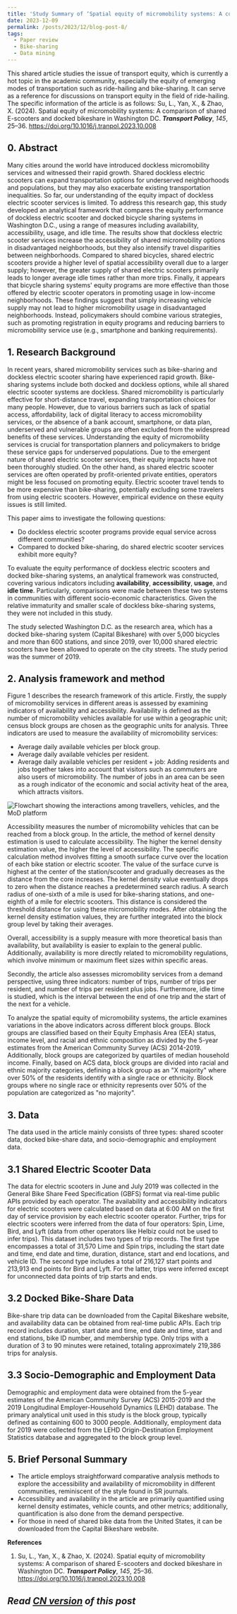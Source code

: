 ```yaml
---
title: 'Study Summary of ‘Spatial equity of micromobility systems: A comparison of shared E-scooters and docked bikeshare in Washington DC’'
date: 2023-12-09
permalink: /posts/2023/12/blog-post-8/
tags:
  - Paper review
  - Bike-sharing
  - Data mining
---
```


This shared article studies the issue of transport equity, which is currently a hot topic in the academic community, especially the equity of emerging modes of transportation such as ride-hailing and bike-sharing. It can serve as a reference for discussions on transport equity in the field of ride-hailing. The specific information of the article is as follows: Su, L., Yan, X., &#38; Zhao, X. (2024). Spatial equity of micromobility systems: A comparison of shared E-scooters and docked bikeshare in Washington DC. <b><i>Transport Policy</i></b>, <i>145</i>, 25–36. https://doi.org/10.1016/j.tranpol.2023.10.008

## 0. Abstract

Many cities around the world have introduced dockless micromobility services and witnessed their rapid growth. Shared dockless electric scooters can expand transportation options for underserved neighborhoods and populations, but they may also exacerbate existing transportation inequalities. So far, our understanding of the equity impact of dockless electric scooter services is limited. To address this research gap, this study developed an analytical framework that compares the equity performance of dockless electric scooter and docked bicycle sharing systems in Washington D.C., using a range of measures including availability, accessibility, usage, and idle time. The results show that dockless electric scooter services increase the accessibility of shared micromobility options in disadvantaged neighborhoods, but they also intensify travel disparities between neighborhoods. Compared to shared bicycles, shared electric scooters provide a higher level of spatial accessibility overall due to a larger supply; however, the greater supply of shared electric scooters primarily leads to longer average idle times rather than more trips. Finally, it appears that bicycle sharing systems' equity programs are more effective than those offered by electric scooter operators in promoting usage in low-income neighborhoods. These findings suggest that simply increasing vehicle supply may not lead to higher micromobility usage in disadvantaged neighborhoods. Instead, policymakers should combine various strategies, such as promoting registration in equity programs and reducing barriers to micromobility service use (e.g., smartphone and banking requirements).

## 1. Research Background


In recent years, shared micromobility services such as bike-sharing and dockless electric scooter sharing have experienced rapid growth. Bike-sharing systems include both docked and dockless options, while all shared electric scooter systems are dockless. Shared micromobility is particularly effective for short-distance travel, expanding transportation choices for many people. However, due to various barriers such as lack of spatial access, affordability, lack of digital literacy to access micromobility services, or the absence of a bank account, smartphone, or data plan, underserved and vulnerable groups are often excluded from the widespread benefits of these services. Understanding the equity of micromobility services is crucial for transportation planners and policymakers to bridge these service gaps for underserved populations. Due to the emergent nature of shared electric scooter services, their equity impacts have not been thoroughly studied. On the other hand, as shared electric scooter services are often operated by profit-oriented private entities, operators might be less focused on promoting equity. Electric scooter travel tends to be more expensive than bike-sharing, potentially excluding some travelers from using electric scooters. However, empirical evidence on these equity issues is still limited.

This paper aims to investigate the following questions:

+ Do dockless electric scooter programs provide equal service across different communities?
+ Compared to docked bike-sharing, do shared electric scooter services exhibit more equity?

To evaluate the equity performance of dockless electric scooters and docked bike-sharing systems, an analytical framework was constructed, covering various indicators including **availability**, **accessibility**, **usage**, and **idle time**. Particularly, comparisons were made between these two systems in communities with different socio-economic characteristics. Given the relative immaturity and smaller scale of dockless bike-sharing systems, they were not included in this study.

The study selected Washington D.C. as the research area, which has a docked bike-sharing system (Capital Bikeshare) with over 5,000 bicycles and more than 600 stations, and since 2019, over 10,000 shared electric scooters have been allowed to operate on the city streets. The study period was the summer of 2019.

## 2. Analysis framework and method

Figure 1 describes the research framework of this article. Firstly, the supply of micromobility services in different areas is assessed by examining indicators of availability and accessibility. Availability is defined as the number of micromobility vehicles available for use within a geographic unit; census block groups are chosen as the geographic units for analysis. Three indicators are used to measure the availability of micromobility services:

+ Average daily available vehicles per block group.
+ Average daily available vehicles per resident.
+ Average daily available vehicles per resident + job: Adding residents and jobs together takes into account that visitors such as commuters are also users of micromobility. The number of jobs in an area can be seen as a rough indicator of the economic and social activity heat of the area, which attracts visitors.

![Flowchart showing the interactions among travellers, vehicles, and the MoD platform](https://github.com/yqwang96/yqwang96.github.io/blob/master/images/Figure1ofBlog8.jpg?raw=true)


Accessibility measures the number of micromobility vehicles that can be reached from a block group. In the article, the method of kernel density estimation is used to calculate accessibility. The higher the kernel density estimation value, the higher the level of accessibility. The specific calculation method involves fitting a smooth surface curve over the location of each bike station or electric scooter. The value of the surface curve is highest at the center of the station/scooter and gradually decreases as the distance from the core increases. The kernel density value eventually drops to zero when the distance reaches a predetermined search radius. A search radius of one-sixth of a mile is used for bike-sharing stations, and one-eighth of a mile for electric scooters. This distance is considered the threshold distance for using these micromobility modes. After obtaining the kernel density estimation values, they are further integrated into the block group level by taking their averages.

Overall, accessibility is a supply measure with more theoretical basis than availability, but availability is easier to explain to the general public. Additionally, availability is more directly related to micromobility regulations, which involve minimum or maximum fleet sizes within specific areas.

Secondly, the article also assesses micromobility services from a demand perspective, using three indicators: number of trips, number of trips per resident, and number of trips per resident plus jobs. Furthermore, idle time is studied, which is the interval between the end of one trip and the start of the next for a vehicle.

To analyze the spatial equity of micromobility systems, the article examines variations in the above indicators across different block groups. Block groups are classified based on their Equity Emphasis Area (EEA) status, income level, and racial and ethnic composition as divided by the 5-year estimates from the American Community Survey (ACS) 2014-2019. Additionally, block groups are categorized by quartiles of median household income. Finally, based on ACS data, block groups are divided into racial and ethnic majority categories, defining a block group as an "X majority" where over 50% of the residents identify with a single race or ethnicity. Block groups where no single race or ethnicity represents over 50% of the population are categorized as "no majority".


## 3. Data
The data used in the article mainly consists of three types: shared scooter data, docked bike-share data, and socio-demographic and employment data.

## 3.1 Shared Electric Scooter Data
The data for electric scooters in June and July 2019 was collected in the General Bike Share Feed Specification (GBFS) format via real-time public APIs provided by each operator. The availability and accessibility indicators for electric scooters were calculated based on data at 6:00 AM on the first day of service provision by each electric scooter operator. Further, trips for electric scooters were inferred from the data of four operators: Spin, Lime, Bird, and Lyft (data from other operators like Helbiz could not be used to infer trips). This dataset includes two types of trip records. The first type encompasses a total of 31,570 Lime and Spin trips, including the start date and time, end date and time, duration, distance, start and end locations, and vehicle ID. The second type includes a total of 216,127 start points and 213,913 end points for Bird and Lyft. For the latter, trips were inferred except for unconnected data points of trip starts and ends.

## 3.2 Docked Bike-Share Data
Bike-share trip data can be downloaded from the Capital Bikeshare website, and availability data can be obtained from real-time public APIs. Each trip record includes duration, start date and time, end date and time, start and end stations, bike ID number, and membership type. Only trips with a duration of 3 to 90 minutes were retained, totaling approximately 219,386 trips for analysis.

## 3.3 Socio-Demographic and Employment Data
Demographic and employment data were obtained from the 5-year estimates of the American Community Survey (ACS) 2015-2019 and the 2019 Longitudinal Employer-Household Dynamics (LEHD) database. The primary analytical unit used in this study is the block group, typically defined as containing 600 to 3000 people. Additionally, employment data for 2019 were collected from the LEHD Origin-Destination Employment Statistics database and aggregated to the block group level.

## 5. Brief Personal Summary
+ The article employs straightforward comparative analysis methods to explore the accessibility and availability of micromobility in different communities, reminiscent of the style found in SR journals.
+ Accessibility and availability in the article are primarily quantified using kernel density estimates, vehicle counts, and other metrics; additionally, quantification is also done from the demand perspective.
+ For those in need of shared bike data from the United States, it can be downloaded from the Capital Bikeshare website.

**References**
1. Su, L., Yan, X., &#38; Zhao, X. (2024). Spatial equity of micromobility systems: A comparison of shared E-scooters and docked bikeshare in Washington DC. <b><i>Transport Policy</i></b>, <i>145</i>, 25–36. https://doi.org/10.1016/j.tranpol.2023.10.008


*Read [CN version](https://yqwang96.github.io/cnposts/2023/12/blog-post-8/) of this post*
------
